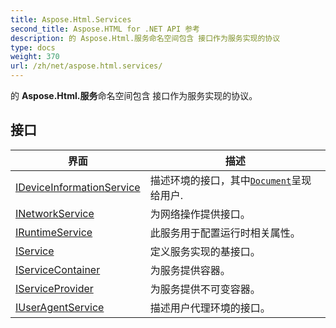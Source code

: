 ```yaml
---
title: Aspose.Html.Services
second_title: Aspose.HTML for .NET API 参考
description: 的 Aspose.Html.服务命名空间包含 接口作为服务实现的协议
type: docs
weight: 370
url: /zh/net/aspose.html.services/
---
```

的 **Aspose.Html.服务**命名空间包含 接口作为服务实现的协议。

## 接口

| 界面 | 描述 |
| --- | --- |
| [IDeviceInformationService](./ideviceinformationservice/) | 描述环境的接口，其中[`Document`](../aspose.html.dom/document/)呈现给用户. |
| [INetworkService](./inetworkservice/) | 为网络操作提供接口。 |
| [IRuntimeService](./iruntimeservice/) | 此服务用于配置运行时相关属性。 |
| [IService](./iservice/) | 定义服务实现的基接口。 |
| [IServiceContainer](./iservicecontainer/) | 为服务提供容器。 |
| [IServiceProvider](./iserviceprovider/) | 为服务提供不可变容器。 |
| [IUserAgentService](./iuseragentservice/) | 描述用户代理环境的接口。 |


